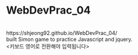 # WebDevPrac_04
<br>
https://shjeong92.github.io/WebDevPrac_04/
<br>
built Simon game to practice Javascript and jquery.
<br>
<키보드 영어로 전환해야 입력됩니다>
